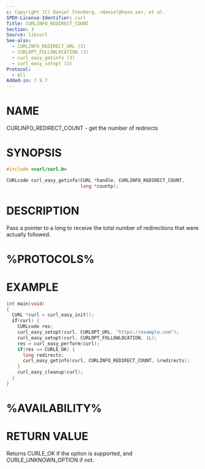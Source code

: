 ```yaml
---
c: Copyright (C) Daniel Stenberg, <daniel@haxx.se>, et al.
SPDX-License-Identifier: curl
Title: CURLINFO_REDIRECT_COUNT
Section: 3
Source: libcurl
See-also:
  - CURLINFO_REDIRECT_URL (3)
  - CURLOPT_FOLLOWLOCATION (3)
  - curl_easy_getinfo (3)
  - curl_easy_setopt (3)
Protocol:
  - All
Added-in: 7.9.7
---
```


# NAME

CURLINFO_REDIRECT_COUNT - get the number of redirects

# SYNOPSIS

~~~c
#include <curl/curl.h>

CURLcode curl_easy_getinfo(CURL *handle, CURLINFO_REDIRECT_COUNT,
                           long *countp);
~~~

# DESCRIPTION

Pass a pointer to a long to receive the total number of redirections that were
actually followed.

# %PROTOCOLS%

# EXAMPLE

~~~c
int main(void)
{
  CURL *curl = curl_easy_init();
  if(curl) {
    CURLcode res;
    curl_easy_setopt(curl, CURLOPT_URL, "https://example.com");
    curl_easy_setopt(curl, CURLOPT_FOLLOWLOCATION, 1L);
    res = curl_easy_perform(curl);
    if(res == CURLE_OK) {
      long redirects;
      curl_easy_getinfo(curl, CURLINFO_REDIRECT_COUNT, &redirects);
    }
    curl_easy_cleanup(curl);
  }
}
~~~

# %AVAILABILITY%

# RETURN VALUE

Returns CURLE_OK if the option is supported, and CURLE_UNKNOWN_OPTION if not.

